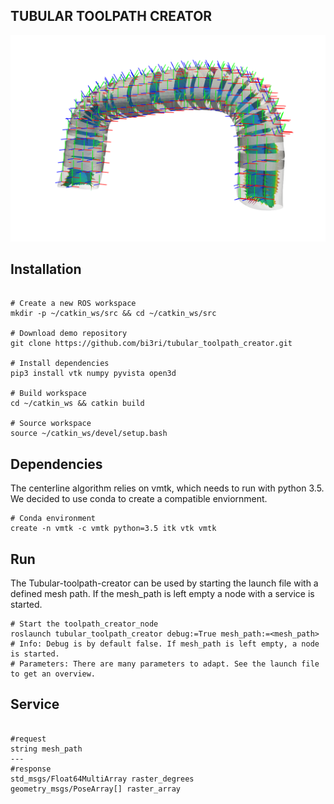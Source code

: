 
## TUBULAR TOOLPATH CREATOR
![cover](data/cover.png)


## Installation
```shell

# Create a new ROS workspace
mkdir -p ~/catkin_ws/src && cd ~/catkin_ws/src

# Download demo repository
git clone https://github.com/bi3ri/tubular_toolpath_creator.git

# Install dependencies
pip3 install vtk numpy pyvista open3d

# Build workspace
cd ~/catkin_ws && catkin build 

# Source workspace
source ~/catkin_ws/devel/setup.bash

```


## Dependencies
The centerline algorithm relies on vmtk, which needs to run with python 3.5. We decided to use conda to create a compatible enviornment.

```shell
# Conda environment
create -n vmtk -c vmtk python=3.5 itk vtk vmtk 
```


## Run
The Tubular-toolpath-creator can be used by starting the launch file with a defined mesh path. If the mesh_path is left empty a node with a service is started. 

```shell
# Start the toolpath_creator_node
roslaunch tubular_toolpath_creator debug:=True mesh_path:=<mesh_path>
# Info: Debug is by default false. If mesh_path is left empty, a node is started.
# Parameters: There are many parameters to adapt. See the launch file to get an overview.
```


## Service 
```shell

#request
string mesh_path
---
#response
std_msgs/Float64MultiArray raster_degrees
geometry_msgs/PoseArray[] raster_array
```

